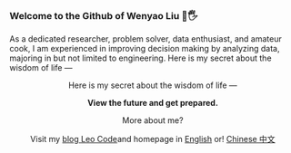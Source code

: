 <h3>Welcome to the Github of Wenyao Liu 👋🖐</h3> 

As a dedicated researcher, problem solver, data enthusiast, and amateur cook, I am experienced in improving decision making by analyzing data, majoring in but not limited to engineering. Here is my secret about the wisdom of life — 


<p align="center"> Here is my secret about the wisdom of life — </p>

<p align="center"><strong>View the future and get prepared.</strong></p>

<p align="center"> More about me? </p>

<p align="center"> Visit  my <a href="https://www.wenyaoliu.com/blog" target="_blank">blog Leo Code</a>and homepage in <a href="https://www.wenyaoliu.com" target="_blank">English</a> or! <a href="https://wenyaoliu.gitee.io/cn" target="_blank">Chinese 中文</a></p>

<!-- Visit my blog in [English](https://wenyaoliu.github.io/blog). Chinese blog will be set up soon ~~~-->
<!-- or [中文博客](https://wenyaoliu.github.io/cnblog).-->


<!--
**wenyaoliu/wenyaoliu** is a ✨ _special_ ✨ repository because its `README.md` (this file) appears on your GitHub profile.

Here are some ideas to get you started:

- 🔭 I’m currently working on ...
- 🌱 I’m currently learning ...
- 👯 I’m looking to collaborate on ...
- 🤔 I’m looking for help with ...
- 💬 Ask me about ...
- 📫 How to reach me: ...
- 😄 Pronouns: ...
- ⚡ Fun fact: ...
-->
